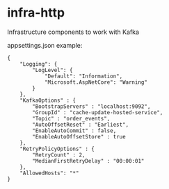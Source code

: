 # infra-http
Infrastructure components to work with Kafka

appsettings.json example:

    {
        "Logging": {
            "LogLevel": {
                "Default": "Information",
                "Microsoft.AspNetCore": "Warning"
            }   
        },
        "KafkaOptions" : {
            "BootstrapServers" : "localhost:9092",
            "GroupId" : "cache-update-hosted-service",
            "Topic" : "order_events",
            "AutoOffsetReset" : "Earliest",
            "EnableAutoCommit" : false,
            "EnableAutoOffsetStore" : true
        },
        "RetryPolicyOptions" : {
            "RetryCount" : 2,
            "MedianFirstRetryDelay" : "00:00:01"
        },
        "AllowedHosts": "*"
    }